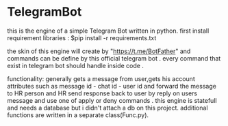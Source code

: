 # TelegramBot
this is the engine of a simple Telegram Bot written in python.
first install requirement libraries :
$pip install -r  requirements.txt


the skin of this engine will create by "https://t.me/BotFather" and commands can be define by this official telegram bot .
every command that exist in telegram bot should handle inside code .

functionality:
generally gets a message from user,gets his account attributes such as message id - chat id - user id  and forward the message to HR person 
and HR send response back to user by reply on users message and use one of apply or deny commands .
this engine is statefull and needs a database but i didn't attach a db on this project.
additional functions are written in a separate class(Func.py).
